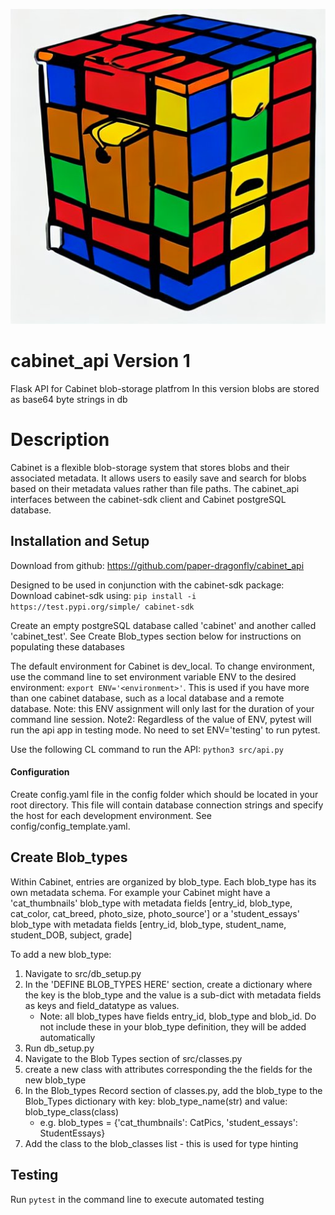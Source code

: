 ![Cabinet Logo](rubix2.jpeg)

# cabinet_api Version 1
Flask API for Cabinet blob-storage platfrom 
In this version blobs are stored as base64 byte strings in db

# Description 
Cabinet is a flexible blob-storage system that stores blobs and their associated metadata. It allows users to easily save and search for blobs based on their metadata values rather than file paths. The cabinet_api interfaces between the cabinet-sdk client and Cabinet postgreSQL database. 


## Installation and Setup

Download from github: https://github.com/paper-dragonfly/cabinet_api

Designed to be used in conjunction with the cabinet-sdk package: Download cabinet-sdk using: ```pip install -i https://test.pypi.org/simple/ cabinet-sdk``` 

Create an empty postgreSQL database called 'cabinet' and another called 'cabinet_test'. See Create Blob_types section below for instructions on populating these databases

The default environment for Cabinet is dev_local. To change environment, use the command line to set environment variable ENV to the desired environment: ```export ENV='<environment>'```. This is used if you have more than one cabinet database, such as a local database and a remote database. 
Note: this ENV assignment will only last for the duration of your command line session. 
Note2: Regardless of the value of ENV, pytest will run the api app in testing mode. No need to set ENV='testing' to run pytest. 

Use the following CL command to run the API: ```python3 src/api.py```

#### Configuration
Create config.yaml file in the config folder which should be located in your root directory. This file will contain database connection strings and specify the host for each development environment. See config/config_template.yaml.


## Create Blob_types
Within Cabinet, entries are organized by blob_type. Each blob_type has its own metadata schema. For example your Cabinet might have a 'cat_thumbnails' blob_type with metadata fields [entry_id, blob_type, cat_color, cat_breed, photo_size, photo_source'] or a 'student_essays' blob_type with metadata fields [entry_id, blob_type, student_name, student_DOB, subject, grade]

To add a new blob_type:
1. Navigate to src/db_setup.py 
2. In the 'DEFINE BLOB_TYPES HERE' section, create a dictionary where the key is the blob_type and the value is a sub-dict with metadata fields as keys and field_datatype as values. 
    * Note: all blob_types have fields entry_id, blob_type and blob_id. Do not include these in your blob_type definition, they will be added automatically 
3. Run db_setup.py 
4. Navigate to the Blob Types section of src/classes.py  
5. create a new class with attributes corresponding the the fields for the new blob_type
6. In the Blob_types Record section of classes.py, add the blob_type to the Blob_Types dictionary with key: blob_type_name(str) and value: blob_type_class(class)  
    * e.g. blob_types = {'cat_thumbnails': CatPics, 'student_essays': StudentEssays}
7. Add the class to the blob_classes list - this is used for type hinting 

## Testing
Run ```pytest``` in the command line to execute automated testing

